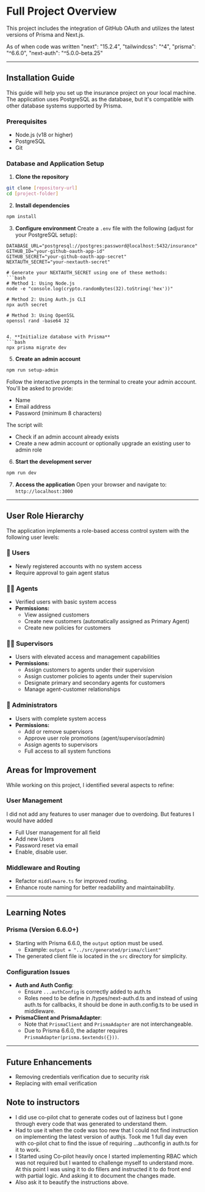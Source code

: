 # Full Project Overview

This project includes the integration of GitHub OAuth and utilizes the latest versions of Prisma and Next.js.

As of when code was written
"next": "15.2.4",
"tailwindcss": "^4",
"prisma": "^6.6.0",
"next-auth": "^5.0.0-beta.25"

---

## Installation Guide

This guide will help you set up the insurance project on your local machine. The application uses PostgreSQL as the database, but it's compatible with other database systems supported by Prisma.

### Prerequisites
- Node.js (v18 or higher)
- PostgreSQL
- Git

### Database and Application Setup

1. **Clone the repository**
  ```bash
  git clone [repository-url]
  cd [project-folder]
  ```

2. **Install dependencies**
  ```bash
  npm install
  ```

3. **Configure environment**
  Create a `.env` file with the following (adjust for your PostgreSQL setup):
  ```
  DATABASE_URL="postgresql://postgres:password@localhost:5432/insurance"
  GITHUB_ID="your-github-oauth-app-id"
  GITHUB_SECRET="your-github-oauth-app-secret"
  NEXTAUTH_SECRET="your-nextauth-secret"

  # Generate your NEXTAUTH_SECRET using one of these methods:
  ```bash
  # Method 1: Using Node.js
  node -e "console.log(crypto.randomBytes(32).toString('hex'))"
  
  # Method 2: Using Auth.js CLI
  npx auth secret
  
  # Method 3: Using OpenSSL
  openssl rand -base64 32
  ```

  ```

4. **Initialize database with Prisma**
  ```bash
  npx prisma migrate dev
  ```

5. **Create an admin account**
  ```bash
  npm run setup-admin
  ```
  Follow the interactive prompts in the terminal to create your admin account. You'll be asked to provide:
  - Name
  - Email address
  - Password (minimum 8 characters)

  The script will:
  - Check if an admin account already exists
  - Create a new admin account or optionally upgrade an existing user to admin role

6. **Start the development server**
  ```bash
  npm run dev
  ```

7. **Access the application**
  Open your browser and navigate to: `http://localhost:3000`

---

## User Role Hierarchy

The application implements a role-based access control system with the following user levels:

### 👤 Users
- Newly registered accounts with no system access
- Require approval to gain agent status

### 👨‍💼 Agents
- Verified users with basic system access
- **Permissions:**
  - View assigned customers
  - Create new customers (automatically assigned as Primary Agent)
  - Create new policies for customers

### 👨‍💻 Supervisors
- Users with elevated access and management capabilities
- **Permissions:**
  - Assign customers to agents under their supervision
  - Assign customer policies to agents under their supervision
  - Designate primary and secondary agents for customers
  - Manage agent-customer relationships

### 🔑 Administrators
- Users with complete system access
- **Permissions:**
  - Add or remove supervisors
  - Approve user role promotions (agent/supervisor/admin)
  - Assign agents to supervisors
  - Full access to all system functions

## Areas for Improvement

While working on this project, I identified several aspects to refine:

### User Management
I did not add any features to user manager due to overdoing.
But features I would have added
- Full User management for all field
- Add new Users
- Password reset via email
- Enable, disable user.

### Middleware and Routing
- Refactor `middleware.ts` for improved routing.
- Enhance route naming for better readability and maintainability.

---

## Learning Notes

### Prisma (Version 6.6.0+)
- Starting with Prisma 6.6.0, the `output` option must be used. 
  - Example: `output = "../src/generated/prisma/client"`
- The generated client file is located in the `src` directory for simplicity.

### Configuration Issues
- **Auth and Auth Config**:
  - Ensure `...authConfig` is correctly added to auth.ts
  - Roles need to be define in /types/next-auth.d.ts and instead of using auth.ts for callbacks, it should be done in auth.config.ts to be used in middleware.
- **PrismaClient and PrismaAdapter**:
  - Note that `PrismaClient` and `PrismaAdapter` are not interchangeable.
  - Due to Prisma 6.6.0, the adapter requires `PrismaAdapter(prisma.$extends({}))`.

---

## Future Enhancements
  - Removing credentials verification due to security risk
  - Replacing with email verification

## Note to instructors
  - I did use co-pilot chat to generate codes out of laziness but I gone through every code that was generated to understand them.
  - Had to use it when the code was too new that I could not find instruction on implementing the latest version of authjs. Took me 1 full day even with co-pilot chat to find the issue of requiring ...authconfig in auth.ts for it to work.
  - I Started using Co-pilot heavily once I started implementing RBAC which was not required but I wanted to challenge myself to understand more. At this point I was using it to do fillers and instructed it to do front end with partial logic. And asking it to document the changes made.
  - Also ask it to beautify the instructions above.